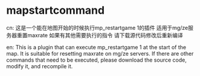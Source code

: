 # mapstartcommand
cn:
这是一个能在地图开始的时候执行mp_restartgame 1的插件 适用于mg/ze服务器重置maxrate
如果有其他需要执行的指令 请下载源代码修改后重新编译

en:
This is a plugin that can execute mp_restartgame 1 at the start of the map. It is suitable for resetting maxrate on mg/ze servers. 
If there are other commands that need to be executed, please download the source code, modify it, and recompile it.

